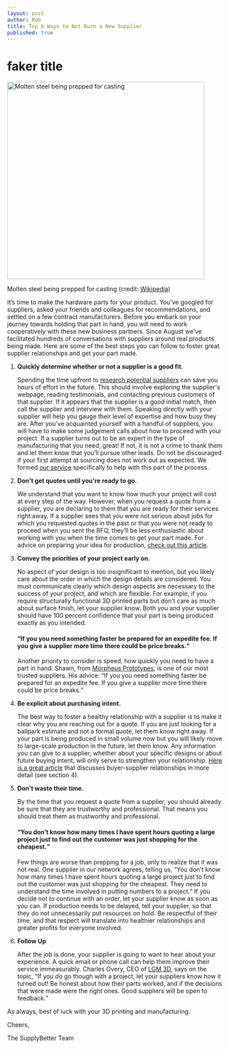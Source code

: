 ```yaml
--- 
layout: post
author: Rob
title: Top 6 Ways to Not Burn a New Supplier
published: true
---
```

<h1>faker title</h1>

<p><img src="http://upload.wikimedia.org/wikipedia/commons/4/48/Gussmetallschmelze.jpg" alt="Molten steel being prepped for casting" width=460></a></p>
<p>Molten steel being prepped for casting (credit: <a href="http://upload.wikimedia.org/wikipedia/commons/4/48/Gussmetallschmelze.jpg" target="_blank">Wikipedia</a>)</p>

<p>It’s time to make the hardware parts for your product. You've googled for suppliers, asked your friends and colleagues for recommendations, and settled on a few contract manufacturers. Before you embark on your journey towards holding that part in hand, you will need to work cooperatively with these new business partners. Since August we’ve facilitated hundreds of conversations with suppliers around real products being made. Here are some of the best steps you can follow to foster great supplier relationships and get your part made.</p>
<ol>
<li>
  <p><strong>Quickly determine whether or not a supplier is a good fit.</strong></p>
  <p>Spending the time upfront to <a href="http://www.zycus.com/blog/supplier-management/the-supplier-information-performance-dossier-part-2-supplier-information-management.html" target="_blank">research potential suppliers</a> can save you hours of effort in the future. This should involve exploring the supplier's webpage, reading testimonials, and contacting previous customers of that supplier. If it appears that the supplier is a good initial match, then call the supplier and interview with them. Speaking directly with your supplier will help you gauge their level of expertise and how busy they are. After you’ve acquainted yourself with a handful of suppliers, you will have to make some judgement calls about how to proceed with your project. If a supplier turns out to be an expert in the type of manufacturing that you need, great! If not, it is not a crime to thank them and let them know that you’ll pursue other leads. Do not be discouraged if your first attempt at sourcing does not work out as expected.  We formed <a href="http://supplybetter.com" target="_blank">our service</a> specifically to help with this part of the process.</p></li> 
<li>
  <p><strong>Don't get quotes until you're ready to go.</strong></p>
  <p>We understand that you want to know how much your project will cost at every step of the way. However, when you request a quote from a supplier, you are declaring to them that you are ready for their services right away. If a supplier sees that you were not serious about jobs for which you requested quotes in the past or that you were not ready to proceed when you sent the RFQ, they’ll be less enthusiastic about working with you when the time comes to get your part made. For advice on preparing your idea for production, <a href="http://www.businessweek.com/smallbiz/content/oct2009/sb2009102_031287.htm" target="_blank">check out this article</a>.</p>
</li>
<li>
  <p><strong>Convey the priorities of your project early on.</strong></p>
  <p>No aspect of your design is too insignificant to mention, but you likely care about the order in which the design details are considered. You must communicate clearly which design aspects are necessary to the success of your project, and which are flexible. For example, if you require structurally functional 3D printed parts but don’t care as much about surface finish, let your supplier know. Both you and your supplier should have 100 percent confidence that your part is being produced exactly as you intended.</p>

  <h4><q>If you you need something faster be prepared for an expedite fee. If you give a supplier more time there could be price breaks.</q></h4>

  <p>Another priority to consider is speed, how quickly you need to have a part in hand. Shawn, from <a href="http://www.morpheusrp.com" target="_blank">Morpheus Prototypes</a>, is one of our most trusted suppliers. His advice: <q>If you you need something faster be prepared for an expedite fee. If you give a supplier more time there could be price breaks.</q></p>
</li>
<li>
  <p><strong>Be explicit about purchasing intent.</strong></p>
  <p>The best way to foster a healthy relationship with a supplier is to make it clear why you are reaching out for a quote. If you are just looking for a ballpark estimate and not a formal quote, let them know right away. If your part is being produced in small volume now but you will likely move to large-scale production in the future, let them know. Any information you can give to a supplier, whether about your specific designs or about future buying intent, will only serve to strengthen your relationship. <a href="http://www.ladieswholaunch.com/magazine/fa-planecomfort/1407" target="_blank">Here is a great article</a> that discusses buyer-supplier relationships in more detail (see section 4).</p>
</li>
<li>
  <p><strong>Don't waste their time.</strong></p>
  <p>By the time that you request a quote from a supplier, you should already be sure that they are trustworthy and professional. That means you should treat them as trustworthy and professional.</p>

<p><h4><q>You don’t know how many times I have spent hours quoting a large project just to find out the customer was just shopping for the cheapest.</q></h4></p>

<p>Few things are worse than prepping for a job, only to realize that it was not real. One supplier in our network agrees, telling us, <q>You don’t know how many times I have spent hours quoting a large project just to find out the customer was just shopping for the cheapest. They need to understand the time involved in putting numbers to a project.</q> If you decide not to continue with an order, let your supplier know as soon as you can. If production needs to be delayed, tell your supplier, so that they do not unnecessarily put resources on hold. Be respectful of their time, and that respect will translate into healthier relationships and greater profits for everyone involved.</p>
<li>
  <p><strong>Follow Up</strong></p>
  <p>After the job is done, your supplier is going to want to hear about your experience. A quick email or phone call can help them improve their service immeasurably. Charles Overy, CEO of <a href="http://www.lgm3d.com" target="_blank">LGM 3D</a>, says on the topic, <q>If you do go though with a project, let your suppliers know how it turned out! Be honest about how their parts worked, and if the decisions that were made were the right ones. Good suppliers will be open to feedback.</q></p>
</li>
</ol>

<p>As always, best of luck with your 3D printing and manufacturing.</p>

<p>Cheers,</p>
<p>The SupplyBetter Team</p>
